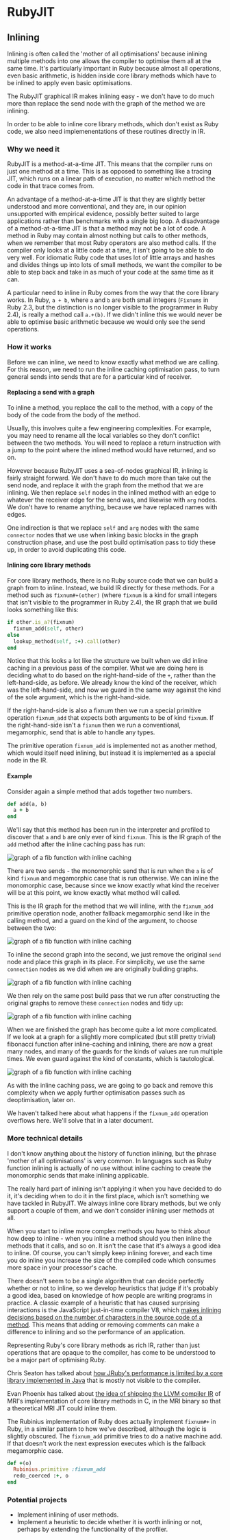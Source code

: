 # RubyJIT

## Inlining

Inlining is often called the 'mother of all optimisations' because inlining
multiple methods into one allows the compiler to optimise them all at the same
time. It's particularly important in Ruby because almost all operations, even
basic arithmetic, is hidden inside core library methods which have to be inlined
to apply even basic optimisations.

The RubyJIT graphical IR makes inlining easy - we don't have to do much more
than replace the send node with the graph of the method we are inlining.

In order to be able to inline core library methods, which don't exist as Ruby
code, we also need implemenentations of these routines directly in IR.

### Why we need it

RubyJIT is a method-at-a-time JIT. This means that the compiler runs on just one
method at a time. This is as opposed to something like a tracing JIT, which runs
on a linear path of execution, no matter which method the code in that trace
comes from.

An advantage of a method-at-a-time JIT is that they are slightly better
understood and more conventional, and they are, in our opinion unsupported with
empirical evidence, possibly better suited to large applications rather than
benchmarks with a single big loop. A disadvantage of a method-at-a-time JIT is
that a method may not be a lot of code. A method in Ruby may contain almost
nothing but calls to other methods, when we remember that most Ruby operators
are also method calls. If the compiler only looks at a little code at a time, it
isn't going to be able to do very well. For idiomatic Ruby code that uses lot
of little arrays and hashes and divides things up into lots of small methods,
we want the compiler to be able to step back and take in as much of your code
at the same time as it can.

A particular need to inline in Ruby comes from the way that the core library
works. In Ruby, `a + b`, where `a` and `b` are both small integers (`Fixnums` in
Ruby 2.3, but the distinction is no longer visible to the programmer in Ruby
2.4), is really a method call `a.+(b)`. If we didn't inline this we would never
be able to optimise basic arithmetic because we would only see the send
operations.

### How it works

Before we can inline, we need to know exactly what method we are calling. For
this reason, we need to run the inline caching optimisation pass, to turn
general sends into sends that are for a particular kind of receiver.

#### Replacing a send with a graph

To inline a method, you replace the call to the method, with a copy of the body
of the code from the body of the method.

Usually, this involves quite a few engineering complexities. For example, you
may need to rename all the local variables so they don't conflict between the
two methods. You will need to replace a return instruction with a jump to the
point where the inlined method would have returned, and so on.

However because RubyJIT uses a sea-of-nodes graphical IR, inlining is fairly
straight forward. We don't have to do much more than take out the send node, and
replace it with the graph from the method that we are inlining. We then replace
`self` nodes in the inlined method with an edge to whatever the receiver edge
for the send was, and likewise with `arg` nodes. We don't have to rename
anything, because we have replaced names with edges.

One indirection is that we replace `self` and `arg` nodes with the same
`connector` nodes that we use when linking basic blocks in the graph
construction phase, and use the post build optimisation pass to tidy these up,
in order to avoid duplicating this code.

#### Inlining core library methods

For core library methods, there is no Ruby source code that we can build a graph
from to inline. Instead, we build IR directly for these methods. For a method
such as `fixnum#+(other)` (where `fixnum` is a kind for small integers that
isn't visible to the programmer in Ruby 2.4), the IR graph that we build looks
something like this:

```ruby
if other.is_a?(fixnum)
  fixnum_add(self, other)
else
  lookup_method(self, :+).call(other)
end
```

Notice that this looks a lot like the structure we built when we did inline
caching in a previous pass of the compiler. What we are doing here is deciding
what to do based on the right-hand-side of the `+`, rather than the
left-hand-side, as before. We already know the kind of the receiver, which was
the left-hand-side, and now we guard in the same way against the kind of the
sole argument, which is the right-hand-side.

If the right-hand-side is also a fixnum then we run a special primitive
operation `fixnum_add` that expects both arguments to be of kind `fixnum`. If
the right-hand-side isn't a `fixnum` then we run a conventional, megamorphic,
send that is able to handle any types.

The primitive operation `fixnum_add` is implemented not as another method, which
would itself need inlining, but instead it is implemented as a special node in
the IR.

#### Example

Consider again a simple method that adds together two numbers.

```ruby
def add(a, b)
  a + b
end
```

We'll say that this method has been run in the interpreter and profiled to
discover that `a` and `b` are only ever of kind `fixnum`. This is the IR graph
of the `add` method after the inline caching pass has run:

![graph of a fib function with inline caching](inlining/outer.png)

There are two sends - the monomorphic send that is run when the `a` is of kind
`fixnum` and megamorphic case that is run otherwise. We can inline the
monomorphic case, because since we know exactly what kind the receiver will be
at this point, we know exactly what method will called.

This is the IR graph for the method that we will inline, with the `fixnum_add`
primitive operation node, another fallback megamorphic send like in the calling
method, and a guard on the kind of the argument, to choose between the two:

![graph of a fib function with inline caching](inlining/inner.png)

To inline the second graph into the second, we just remove the original `send`
node and place this graph in its place. For simplicity, we use the same
`connection` nodes as we did when we are originally building graphs.

![graph of a fib function with inline caching](inlining/inlined.png)

We then rely on the same post build pass that we run after constructing the
original graphs to remove these `connection` nodes and tidy up:

![graph of a fib function with inline caching](inlining/post.png)

When we are finished the graph has become quite a lot more complicated. If we
look at a graph for a slightly more complicated (but still pretty trivial)
fibonacci function after inline-caching and inlining, there are now a great many
nodes, and many of the guards for the kinds of values are run multiple times. We
even guard against the kind of constants, which is tautological.

![graph of a fib function with inline caching](inlining/fib.png)

As with the inline caching pass, we are going to go back and remove this
complexity when we apply further optimisation passes such as deoptimisation,
later on.

We haven't talked here about what happens if the `fixnum_add` operation
overflows here. We'll solve that in a later document.

### More technical details

I don't know anything about the history of function inlining, but the phrase
'mother of all optimisations' is very common. In languages such as Ruby function
inlining is actually of no use without inline caching to create the monomorphic
sends that make inlining applicable.

The really hard part of inlining isn't applying it when you have decided to do
it, it's deciding when to do it in the first place, which isn't something we
have tackled in RubyJIT. We always inline core library methods, but we only
support a couple of them, and we don't consider inlining user methods at all.

When you start to inline more complex methods you have to think about how deep
to inline - when you inline a method should you then inline the methods that it
calls, and so on. It isn't the case that it's always a good idea to inline. Of
course, you can't simply keep inlining forever, and each time you do inline you
increase the size of the compiled code which consumes more space in your
processor's cache.

There doesn't seem to be a single algorithm that can decide perfectly whether or
not to inline, so we develop heuristics that judge if it's probably a good idea,
based on knowledge of how people are writing programs in practice. A classic
example of a heuristic that has caused surprising interactions is the JavaScript
just-in-time compiler V8, which [makes inlining decisions based on the number of
characters in the source code of a method](v8). This means that adding or removing
comments can make a difference to inlining and so the performance of an
application.

[v8]: http://jayconrod.com/posts/54/a-tour-of-v8-crankshaft-the-optimizing-compiler

Representing Ruby's core library methods as rich IR, rather than just operations
that are opaque to the compiler, has come to be understood to be a major part of
optimising Ruby.

Chris Seaton has talked about [how JRuby's performance is limited by a core
library implemented in Java](seaton) that is mostly not visible to the compiler.

[seaton]: https://www.youtube.com/watch?v=b1NTaVQPt1E

Evan Phoenix has talked about [the idea of shipping the LLVM compiler
IR](phoenix) of MRI's implementation of core library methods in C, in the MRI
binary so that a theoretical MRI JIT could inline them.

[phoenix]: https://www.youtube.com/watch?v=QaLvtNpoc5o

The Rubinius implementation of Ruby does actually implement `fixnum#+` in Ruby,
in a similar pattern to how we've described, although the logic is slightly
obscured. The `fixnum_add` primitive tries to do a native machine add. If that
doesn't work the next expression executes which is the fallback megamorphic
case.

```ruby
def +(o)
  Rubinius.primitive :fixnum_add
  redo_coerced :+, o
end
```

### Potential projects

* Implement inlining of user methods.
* Implement a heuristic to decide whether it is worth inlining or not, perhaps
  by extending the functionality of the profiler.
